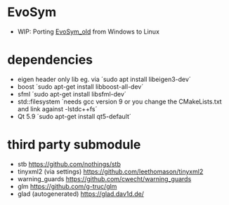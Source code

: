 # EvoSym
- WIP: Porting [EvoSym_old](https://github.com/Jakobimatrix/EvoSym_old) from Windows to Linux




# dependencies
- eigen
  header only lib eg. via ´sudo apt install libeigen3-dev´
- boost
  ´sudo apt-get install libboost-all-dev´ 
- sfml
  ´sudo apt-get install libsfml-dev´
- std::filesystem
  ´needs gcc version 9 or you change the CMakeLists.txt and link against -lstdc++fs´
- Qt 5.9
  ´sudo apt-get install qt5-default´

# third party submodule
- stb https://github.com/nothings/stb
- tinyxml2 (via settings) https://github.com/leethomason/tinyxml2
- warning_guards https://github.com/cwecht/warning_guards
- glm https://github.com/g-truc/glm
- glad (autogenerated) https://glad.dav1d.de/
